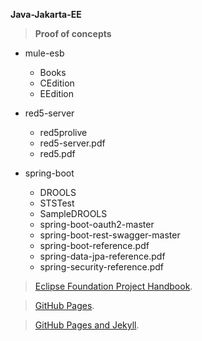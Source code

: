 **Java-Jakarta-EE**

> **Proof of concepts** 

- mule-esb
  - Books
  - CEdition
  - EEdition
  
- red5-server
  - red5prolive
  - red5-server.pdf
  - red5.pdf
  
- spring-boot
  - DROOLS
  - STSTest
  - SampleDROOLS
  - spring-boot-oauth2-master
  - spring-boot-rest-swagger-master
  - spring-boot-reference.pdf
  - spring-data-jpa-reference.pdf
  - spring-security-reference.pdf

> [Eclipse Foundation Project Handbook](https://www.eclipse.org/projects/handbook/#resources-commit).

> [GitHub Pages](https://pages.github.com/).

> [GitHub Pages and Jekyll](https://www.youtube.com/watch?v=nN6QuNqmAwk&feature=emb_rel_end).
